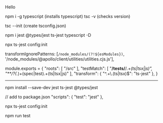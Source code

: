 Hello

npm i -g typescript (installs typescript)
tsc -v (checks version)

tsc --init (create tsconfig.json)



npm i jest @types/jest ts-jest typescript -D

npx ts-jest config:init

transformIgnorePatterns: [`/node_modules/(?!${esModules})`, '/node_modules/@apollo/client/utilities/utilities.cjs.js'],

module.exports = {
  "roots": [
    "<rootDir>/src"
  ],
  "testMatch": [
    "**/__tests__/**/*.+(ts|tsx|js)",
    "**/?(*.)+(spec|test).+(ts|tsx|js)"
  ],
  "transform": {
    "^.+\\.(ts|tsx)$": "ts-jest"
  },
}

------------------
npm install --save-dev jest ts-jest @types/jest

// add to package.json
"scripts": {
   "test": "jest"
},

npx ts-jest config:init

npm run test